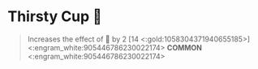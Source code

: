 # **Thirsty Cup** 🫗 
> Increases the effect of 🧪 by 2 [14 <:gold:1058304371940655185>]
<:engram_white:905446786230022174> __COMMON__ <:engram_white:905446786230022174>
